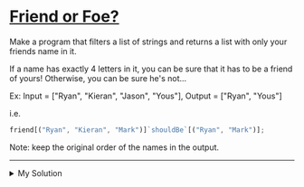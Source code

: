 # [Friend or Foe?](https://www.codewars.com/kata/55b42574ff091733d900002f)

Make a program that filters a list of strings and returns a list with only your friends name in it.

If a name has exactly 4 letters in it, you can be sure that it has to be a friend of yours! Otherwise, you can be sure
he's not...

Ex: Input = ["Ryan", "Kieran", "Jason", "Yous"], Output = ["Ryan", "Yous"]

i.e.

```js
friend[("Ryan", "Kieran", "Mark")]`shouldBe`[("Ryan", "Mark")];
```

Note: keep the original order of the names in the output.

---

<details><summary>My Solution</summary>

```js
function friend(friends) {
  // Filter the array to include only names with a length of 4
  return friends.filter((name) => name.length === 4);
}
```

</details>
